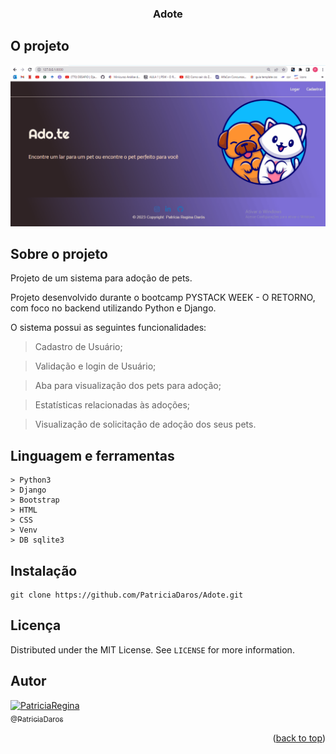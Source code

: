 
<div align="center" id="header">
  
  <h3>Adote</h3>
</div>

## O projeto
<a href="#"><img src="Animação_Adote.gif" alt="Logo"></a>

<!-- ============== ABOUT ============== -->
## Sobre o projeto

<div>
  Projeto de um sistema para adoção de pets. 

  Projeto desenvolvido durante o bootcamp PYSTACK WEEK - O RETORNO, com foco no backend utilizando Python e Django.
  
  O sistema possui as seguintes funcionalidades:
  
  >Cadastro de Usuário;
  
  >Validação e login de Usuário;
  
  >Aba para visualização dos pets para adoção;
  
  >Estatísticas relacionadas às adoções;
  
  >Visualização de solicitação de adoção dos seus pets.

</div>


<!-- ============== LANGUAGE ============== -->
## Linguagem e ferramentas

```
> Python3
> Django
> Bootstrap
> HTML
> CSS
> Venv
> DB sqlite3
```

<!-- ============== INSTALLATION ============== -->
## Instalação

```
git clone https://github.com/PatriciaDaros/Adote.git
```


<!-- ============== LICENSE ============== -->
## Licença

Distributed under the MIT License. See `LICENSE` for more information.

<!-- ============== AUTHOR ============== -->
## Autor

[<img alt="PatriciaRegina" src="https://github.com/PatriciaDaros.png?size=300" width="115"><br><sub>@PatriciaDaros</sub>](https://github.com/PatriciaDaros)

<p align="right">(<a href="#header">back to top</a>)</p>


<!-- ============== LINKs ============== -->
<!-- Alterar link -->
[Site-link]: https://github.com/RuanMiniguite/Password-Generator
[GitHub License-link]: https://github.com/RuanMiniguite/Password-Generator/blob/4695e1d2bd3571e4f315d18624b2b4a4d2e4e1b3/LICENSE

<!-- Alterar caminho para repositorio [Template-Readme] -->
[GitHub repo size-shields]: https://img.shields.io/github/repo-size/RuanMiniguite/Password-Generator?style=for-the-badge
[GitHub language count-shields]: https://img.shields.io/github/languages/count/RuanMiniguite/Password-Generator?style=for-the-badge
[GitHub forks-shields]: https://img.shields.io/github/forks/RuanMiniguite/Password-Generator?style=for-the-badge

<!-- link Shields-->
[GitHub License-shields]: https://img.shields.io/cocoapods/l/m?down_color=292929&up_color=292929&style=for-the-badge
[Site-shields]: https://img.shields.io/badge/Site-Live-292929?style=for-the-badge&logo=web&logoColor=white
[Website-link]: https://github.com/RuanMiniguite/Commit-Message
[Website-shields]: https://img.shields.io/website?down_color=292929&down_message=404&style=for-the-badge&logo=github&up_color=292929&up_message=Commit&url=https%3A%2F%2Fgithub.com%2FRuanMiniguite%2FCommit-Message
